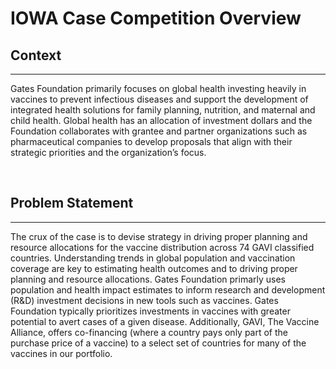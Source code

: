 # IOWA Case Competition Overview

## Context
-----
Gates Foundation primarily focuses on global health investing heavily in vaccines to prevent infectious diseases and support the development of integrated health solutions for family planning, nutrition, and maternal and child health. Global health has an allocation of investment dollars and the Foundation collaborates with grantee and partner organizations such as pharmaceutical companies to develop proposals that align with their strategic priorities and the organization’s focus.

<br>

## Problem Statement
-----
The crux of the case is to devise strategy in driving proper planning and resource allocations for the vaccine distribution across 74 GAVI classified countries. Understanding trends in global population and vaccination coverage are key to estimating health outcomes and to driving proper planning and resource allocations. Gates Foundation primarly uses population and health impact estimates to inform research and development (R&D) investment decisions in new tools such as vaccines. Gates Foundation typically prioritizes investments in vaccines with greater potential to avert cases of a given disease. Additionally, GAVI, The Vaccine Alliance, offers co-financing (where a country pays only part of the purchase price of a vaccine) to a select set of countries for many of the vaccines in our portfolio.

<br>

